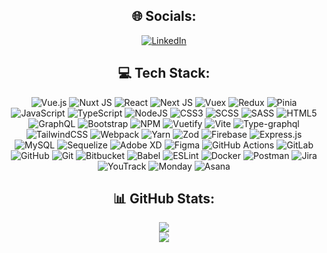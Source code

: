
<h2 align="center">🌐 Socials:</h2>

<div align="center">
  
[![LinkedIn](https://img.shields.io/badge/LinkedIn-%230077B5.svg?logo=linkedin&logoColor=white)](https://linkedin.com/in/varga-mark-61796a197) 

</div>

<h2 align="center">💻 Tech Stack:</h2>

<div align="center">
  
  ![Vue.js](https://img.shields.io/badge/vue.js-%2335495e.svg?style=for-the-badge&logo=vuedotjs&logoColor=%234FC08D)
  ![Nuxt JS](https://img.shields.io/badge/Nuxt-002E3B?style=for-the-badge&logo=nuxt.js&logoColor=#00DC82)
  ![React](https://img.shields.io/badge/react-%2320232a.svg?style=for-the-badge&logo=react&logoColor=%2361DAFB)
  ![Next JS](https://img.shields.io/badge/Next-black?style=for-the-badge&logo=next.js&logoColor=white)
  ![Vuex](https://img.shields.io/badge/vuex-%234FC08D.svg?style=for-the-badge&logo=vuex&logoColor=white)
  ![Redux](https://img.shields.io/badge/redux-%23764ABC.svg?style=for-the-badge&logo=redux&logoColor=white)
  ![Pinia](https://img.shields.io/badge/pinia-%23EFB718.svg?style=for-the-badge&logo=pinia&logoColor=white)
  ![JavaScript](https://img.shields.io/badge/javascript-%23323330.svg?style=for-the-badge&logo=javascript&logoColor=%23F7DF1E)
  ![TypeScript](https://img.shields.io/badge/typescript-%23007ACC.svg?style=for-the-badge&logo=typescript&logoColor=white)
  ![NodeJS](https://img.shields.io/badge/node.js-6DA55F?style=for-the-badge&logo=node.js&logoColor=white)
  ![CSS3](https://img.shields.io/badge/css3-%231572B6.svg?style=for-the-badge&logo=css3&logoColor=white)
  ![SCSS](https://img.shields.io/badge/SCSS-%23CC6699.svg?style=for-the-badge&logo=sass&logoColor=white)
  ![SASS](https://img.shields.io/badge/SASS-hotpink.svg?style=for-the-badge&logo=SASS&logoColor=white)
  ![HTML5](https://img.shields.io/badge/html5-%23E34F26.svg?style=for-the-badge&logo=html5&logoColor=white)
  ![GraphQL](https://img.shields.io/badge/-GraphQL-E10098?style=for-the-badge&logo=graphql&logoColor=white)
  ![Bootstrap](https://img.shields.io/badge/bootstrap-%238511FA.svg?style=for-the-badge&logo=bootstrap&logoColor=white)
  ![NPM](https://img.shields.io/badge/NPM-%23CB3837.svg?style=for-the-badge&logo=npm&logoColor=white)
  ![Vuetify](https://img.shields.io/badge/Vuetify-1867C0?style=for-the-badge&logo=vuetify&logoColor=AEDDFF)
  ![Vite](https://img.shields.io/badge/vite-%23646CFF.svg?style=for-the-badge&logo=vite&logoColor=white)
  ![Type-graphql](https://img.shields.io/badge/-TypeGraphQL-%23C04392?style=for-the-badge)
  ![TailwindCSS](https://img.shields.io/badge/tailwindcss-%2338B2AC.svg?style=for-the-badge&logo=tailwind-css&logoColor=white)
  ![Webpack](https://img.shields.io/badge/webpack-%238DD6F9.svg?style=for-the-badge&logo=webpack&logoColor=black)
  ![Yarn](https://img.shields.io/badge/yarn-%232C8EBB.svg?style=for-the-badge&logo=yarn&logoColor=white)
  ![Zod](https://img.shields.io/badge/zod-%233068b7.svg?style=for-the-badge&logo=zod&logoColor=white)
  ![Firebase](https://img.shields.io/badge/firebase-a08021?style=for-the-badge&logo=firebase&logoColor=ffcd34)
  ![Express.js](https://img.shields.io/badge/express.js-%23000000.svg?style=for-the-badge&logo=express&logoColor=white)
  ![MySQL](https://img.shields.io/badge/mysql-4479A1.svg?style=for-the-badge&logo=mysql&logoColor=white)
  ![Sequelize](https://img.shields.io/badge/Sequelize-52B0E7?style=for-the-badge&logo=Sequelize&logoColor=white)
  ![Adobe XD](https://img.shields.io/badge/Adobe%20XD-470137?style=for-the-badge&logo=Adobe%20XD&logoColor=#FF61F6)
  ![Figma](https://img.shields.io/badge/figma-%23F24E1E.svg?style=for-the-badge&logo=figma&logoColor=white)
  ![GitHub Actions](https://img.shields.io/badge/github%20actions-%232671E5.svg?style=for-the-badge&logo=githubactions&logoColor=white)
  ![GitLab](https://img.shields.io/badge/gitlab-%23181717.svg?style=for-the-badge&logo=gitlab&logoColor=white)
  ![GitHub](https://img.shields.io/badge/github-%23121011.svg?style=for-the-badge&logo=github&logoColor=white)
  ![Git](https://img.shields.io/badge/git-%23F05033.svg?style=for-the-badge&logo=git&logoColor=white)
  ![Bitbucket](https://img.shields.io/badge/bitbucket-%230047B3.svg?style=for-the-badge&logo=bitbucket&logoColor=white)
  ![Babel](https://img.shields.io/badge/Babel-F9DC3e?style=for-the-badge&logo=babel&logoColor=black)
  ![ESLint](https://img.shields.io/badge/ESLint-4B3263?style=for-the-badge&logo=eslint&logoColor=white)
  ![Docker](https://img.shields.io/badge/docker-%230db7ed.svg?style=for-the-badge&logo=docker&logoColor=white)
  ![Postman](https://img.shields.io/badge/Postman-FF6C37?style=for-the-badge&logo=postman&logoColor=white)
  ![Jira](https://img.shields.io/badge/jira-%230A0FFF.svg?style=for-the-badge&logo=jira&logoColor=white)
  ![YouTrack](https://img.shields.io/badge/YouTrack-%23000000.svg?style=for-the-badge&logo=youtrack&logoColor=white)
  ![Monday](https://img.shields.io/badge/Monday.com-%FF5733.svg?style=for-the-badge&logo=monday&logoColor=white)
  ![Asana](https://img.shields.io/badge/asana-%23333F54.svg?style=for-the-badge&logo=asana&logoColor=white)

</div>



<h2 align="center">📊 GitHub Stats:</h2>

<div align="center">
  <img src="https://github-readme-streak-stats.herokuapp.com/?user=markvarga8&theme=dark&hide_border=false&include_all_commits=true&count_private=true" /><br/>
  <img src="https://github-readme-stats.vercel.app/api/top-langs/?username=markvarga8&theme=dark&hide_border=false&include_all_commits=true&count_private=true&layout=compact" />
</div>


<!-- Proudly created with GPRM ( https://gprm.itsvg.in ) -->
